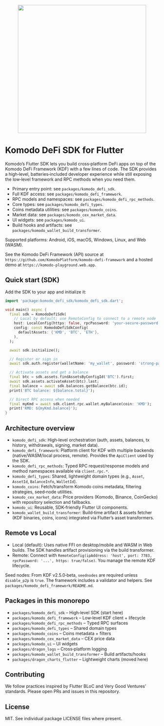 <p align="center">
    <a href="https://github.com/KomodoPlatform/komodo-defi-framework" alt="Contributors">
        <img width="420" src="https://user-images.githubusercontent.com/24797699/252396802-de8f9264-8056-4430-a17d-5ecec9668dfc.png" />
    </a>
</p>

# Komodo DeFi SDK for Flutter

Komodo’s Flutter SDK lets you build cross‑platform DeFi apps on top of the Komodo DeFi Framework (KDF) with a few lines of code. The SDK provides a high‑level, batteries‑included developer experience while still exposing the low‑level framework and RPC methods when you need them.

- Primary entry point: see `packages/komodo_defi_sdk`.
- Full KDF access: see `packages/komodo_defi_framework`.
- RPC models and namespaces: see `packages/komodo_defi_rpc_methods`.
- Core types: see `packages/komodo_defi_types`.
- Coins metadata utilities: see `packages/komodo_coins`.
- Market data: see `packages/komodo_cex_market_data`.
- UI widgets: see `packages/komodo_ui`.
- Build hooks and artifacts: see `packages/komodo_wallet_build_transformer`.

Supported platforms: Android, iOS, macOS, Windows, Linux, and Web (WASM).

See the Komodo DeFi Framework (API) source at `https://github.com/KomodoPlatform/komodo-defi-framework` and a hosted demo at `https://komodo-playground.web.app`.

## Quick start (SDK)

Add the SDK to your app and initialize it:

```dart
import 'package:komodo_defi_sdk/komodo_defi_sdk.dart';

void main() async {
  final sdk = KomodoDefiSdk(
    // Local by default; use RemoteConfig to connect to a remote node
    host: LocalConfig(https: false, rpcPassword: 'your-secure-password'),
    config: const KomodoDefiSdkConfig(
      defaultAssets: {'KMD', 'BTC', 'ETH'},
    ),
  );

  await sdk.initialize();

  // Register or sign in
  await sdk.auth.register(walletName: 'my_wallet', password: 'strong-pass');

  // Activate assets and get a balance
  final btc = sdk.assets.findAssetsByConfigId('BTC').first;
  await sdk.assets.activateAsset(btc).last;
  final balance = await sdk.balances.getBalance(btc.id);
  print('BTC balance: ${balance.total}');

  // Direct RPC access when needed
  final myKmd = await sdk.client.rpc.wallet.myBalance(coin: 'KMD');
  print('KMD: ${myKmd.balance}');
}
```

## Architecture overview

- `komodo_defi_sdk`: High‑level orchestration (auth, assets, balances, tx history, withdrawals, signing, market data).
- `komodo_defi_framework`: Platform client for KDF with multiple backends (native/WASM/local process, remote). Provides the `ApiClient` used by the SDK.
- `komodo_defi_rpc_methods`: Typed RPC request/response models and method namespaces available via `client.rpc.*`.
- `komodo_defi_types`: Shared, lightweight domain types (e.g., `Asset`, `AssetId`, `BalanceInfo`, `WalletId`).
- `komodo_coins`: Fetch/transform Komodo coins metadata, filtering strategies, seed‑node utilities.
- `komodo_cex_market_data`: Price providers (Komodo, Binance, CoinGecko) with repository selection and fallbacks.
- `komodo_ui`: Reusable, SDK‑friendly Flutter UI components.
- `komodo_wallet_build_transformer`: Build‑time artifact & assets fetcher (KDF binaries, coins, icons) integrated via Flutter’s asset transformers.

## Remote vs Local

- Local (default): Uses native FFI on desktop/mobile and WASM in Web builds. The SDK handles artifact provisioning via the build transformer.
- Remote: Connect with `RemoteConfig(ipAddress: 'host', port: 7783, rpcPassword: '...', https: true/false)`. You manage the remote KDF lifecycle.

Seed nodes: From KDF v2.5.0‑beta, `seednodes` are required unless `disable_p2p` is `true`. The framework includes a validator and helpers. See `packages/komodo_defi_framework/README.md`.

## Packages in this monorepo

- `packages/komodo_defi_sdk` – High‑level SDK (start here)
- `packages/komodo_defi_framework` – Low‑level KDF client + lifecycle
- `packages/komodo_defi_rpc_methods` – Typed RPC surfaces
- `packages/komodo_defi_types` – Shared domain types
- `packages/komodo_coins` – Coins metadata + filters
- `packages/komodo_cex_market_data` – CEX price data
- `packages/komodo_ui` – UI widgets
- `packages/dragon_logs` – Cross‑platform logging
- `packages/komodo_wallet_build_transformer` – Build artifacts/hooks
- `packages/dragon_charts_flutter` – Lightweight charts (moved here)

## Contributing

We follow practices inspired by Flutter BLoC and Very Good Ventures’ standards. Please open PRs and issues in this repository.

## License

MIT. See individual package LICENSE files where present.

